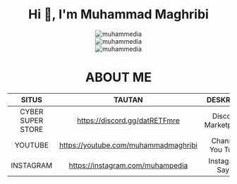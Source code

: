 <div align="center">
  <h1>Hi 👋, I'm Muhammad Maghribi</h1>  
  <img src="https://github-readme-stats.vercel.app/api?username=muhammedia&show_icons=true&locale=en&theme=dark&hide_border=true&cache_seconds=1800&icon_color=00ffff&text_color=61dafb&title_color=00ffff" alt="muhammedia" />
  <br>
  <img src="https://github-readme-streak-stats.herokuapp.com/?user=muhammedia&theme=dark&hide_border=true" alt="muhammedia" />
  <br>
  <img src="https://github-readme-stats.vercel.app/api/top-langs?username=muhammedia&hide=css&layout=compact&theme=dark&hide_border=true&cache_seconds=1800" alt="muhammedia" />
  <br>
 
  <h1>ABOUT ME</h1> 
  
  | SITUS             | TAUTAN                               | DESKRIPSI                                           |
  |:-----------------:|:------------------------------------:|:---------------------------------------------------:|
  | CYBER SUPER STORE | https://discord.gg/datRETFmre        | Discord Marketplace                                 |
  | YOUTUBE           | https://youtube.com/muhammadmaghribi | Channel You Tube                                    |
  | INSTAGRAM         | https://instagram.com/muhampedia     | Instagram Saya                                      |
</div>
